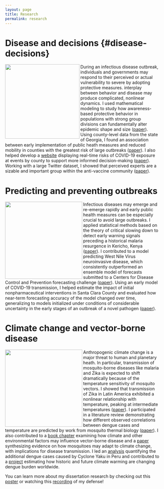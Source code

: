 ```yaml
---
layout: page
title: Research
permalink: research
---
```


# **Disease and decisions** {#disease-decisions}

<img src="https://mjharris95.github.io/disease-decision.jpg" align="left" width="243"/>

During an infectious disease outbreak, individuals and governments may
respond to their perceived or actual vulnerability to severe by adopting
protective measures. interplay between behavior and disease may produce
complicated, nonlinear dynamics. I used mathematical modeling to study
how awareness-based protective behavior in populations with strong group
divisions can fundamentally alter epidemic shape and size
([paper](https://doi.org/10.1017/ehs.2023.2)).
Using county-level data from the state of Georgia, I found an
association between early implementation of public heath measures and
reduced mobility in counties with the greatest risk of large outbreaks
([paper](https://digitalcommons.georgiasouthern.edu/jgpha/vol8/iss2/4/)).
I also helped develop a
[website](https://covid19risk.biosci.gatech.edu/) displaying real-time
risks of COVID-19 exposure at events by county to support more informed
decision-making ([paper](https://doi.org/10.1038/s41562-020-01000-9)). Working with a large Twitter dataset, I showed that perceived experts are a sizable and important group within the anti-vaccine community ([paper](https://academic.oup.com/pnasnexus/article/3/2/pgae007/7601415?login=false)).

# **Predicting and preventing outbreaks**

<img src="https://mjharris95.github.io/predict-prevent.png" align="left" width="252"/>

Infectious diseases may emerge and re-emerge rapidly and early public
health measures can be especially crucial to avoid large outbreaks. I
applied statistical methods based on the theory of critical slowing down
to detect early warning signals preceding a historical malaria
resurgence in Kericho, Kenya
([paper](https://doi.org/10.1098/rsbl.2019.0713)). I contributed to a
model predicting West Nile Virus neuroinvasive disease, which
consistently outperformed an ensemble model of forecasts submitted to a
Centers for Disease Control and Prevention forecasting challenge
([paper](https://doi.org/10.21203/rs.3.rs-1992050/v1)). Using an
early model of COVID-19 transmission, I helped estimate the impact of
initial nonpharmaceutical interventions in Santa Clara County and
evaluated how near-term forecasting accuracy of the model changed over
time, generalizing to models initialized under conditions of
considerable uncertainty in the early stages of an outbreak of a novel
pathogen ([paper](https://doi.org/10.1098/rspb.2021.0811)).

# **Climate change and vector-borne disease**

<img src="https://mjharris95.github.io/climate-vbd.png" align="left" width="252"/>

Anthropogenic climate change is a major threat to human and planetary
heath. In particular, transmission of mosquito-borne diseases like
malaria and Zika is expected to shift dramatically because of the
temperature sensitivity of mosquito vectors. I showed that transmission
of Zika in Latin America exhibited a nonlinear relationship with
temperature, peaking at intermediate temperatures
([paper](https://doi.org/10.1098/rspb.2019.1578)). I participated in a
literature review demonstrating how different observed correlations
between dengue cases and temperature are predicted by work from mosquito
thermal biology
([paper](https://www.biorxiv.org/content/10.1101/2022.06.15.496305v1.abstract)).
I also contributed to a [book
chapter](https://doi.org/10.1093/oso/9780198853244.001.0001) examining
how climate and other environmental factors may influence vector-borne
disease and a [paper](doi.org/10.7554/eLife.69630) synthesizing evidence
on how mosquitoes may adapt to climate change, with implications for
disease transmission. I led an [analysis](https://doi.org/10.1101/2024.10.23.24309838) quantifying the additional dengue cases caused by Cyclone Yaku in Peru and contributed to a [project](https://www.medrxiv.org/content/10.1101/2024.01.08.24301015v1.full) estimating how historic and future climate warming are changing dengue burden worldwide.  



You can learn more about my dissertation research by checking out this [poster](https://mjharris95.github.io/Dissertation-Poster.pdf) or watching this [recording](https://stanford.zoom.us/rec/share/m-lKdD77bo20o2NVlLURxQtEZseesbFWK77Ts6ufh43l_guskRu7kgl_2Yqr_jak.74U7rS5lkAqAa1yX?startTime=1715706043000) of my defense!
